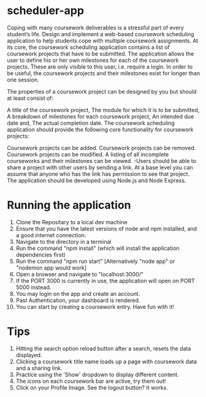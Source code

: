 # scheduler-app

Coping with many coursework deliverables is a stressful part of every student’s life. Design and implement a web-based coursework scheduling application to help students cope with multiple coursework assignments. At its core, the coursework scheduling application contains a list of coursework projects that have to be submitted. The application allows the user to define his or her own milestones for each of the coursework projects. These are only visible to this user, i.e. require a login. In order to be useful, the coursework projects and their milestones exist for longer than one session.

The properties of a coursework project can be designed by you but should at least consist of:

A title of the coursework project, The module for which it is to be submitted, A breakdown of milestones for each coursework project, An intended due date and, The actual completion date. The coursework scheduling application should provide the following core functionality for coursework projects:

Coursework projects can be added.
Coursework projects can be removed.
Coursework projects can be modified.
A listing of all incomplete courseworks and their milestones can be viewed. -Users should be able to share a project with other users by sending a link. At a base level you can assume that anyone who has the link has permission to see that project. The application should be developed using Node.js and Node Express.

# Running the application

1. Clone the Repositary to a local dev machine
2. Ensure that you have the latest versions of node and npm installed, and a good internet connection.
3. Navigate to the directory in a terminal
4. Run the command "npm install" (which will install the application dependencies first)
5. Run the command "npm run start" [Alternatively "node app" or "nodemon app would work]
6. Open a browser and navigate to "localhost:3000/"
7. If the PORT 3000 is currently in use, the application will open on PORT 5000 instead.
8. You may login on the app and create an account. 
9. Past Authentication, your dashboard is rendered.
10. You can start by creating a coursework entry. Have fun with it!

# Tips
1. Hitting the  search option reload button after a search, resets the data displayed.
2. Clicking a coursework title name loads up a page with coursework data and a sharing link.
3. Practice using the 'Show' dropdown to display different content.
4. The icons on each coursework bar are active, try them out!
5. Click on your Profile Image. See the logout button? It works.
